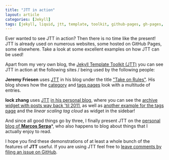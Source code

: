 ```yaml
---
title: "JTT in action"
layout: article
categories: [Jekyll]
tags: [jekyll, liquid, jtt, template, toolkit, github-pages, gh-pages, github, sites, demos]
---
```

Ever wanted to see JTT in action? Then there is no time like the present! JTT is already used on numerous websites, some hosted on GitHub Pages, some elsewhere. Take a look at some excellent examples on how JTT can be used!

Apart from my very own blog, the [Jekyll Template Toolkit (JTT)](https://github.com/NetzwergX/jekyll-template-toolkit) you can see JTT in action at the following sites / being used by the following people:


**Jeremy Friesen** uses [JTT](https://github.com/NetzwergX/jekyll-template-toolkit) in his blog under the title ["Take on Rules"](http://jeremyf.github.io/). His blog shows how the [category](http://jeremyf.github.io/category/) and [tags pages](http://jeremyf.github.io/tags/) look with a multitude of entries.


**lock zhang** uses [JTT](https://github.com/NetzwergX/jekyll-template-toolkit) [in his personal blog](http://gbyukg.github.io/), where you can see the [archive widget with posts way back 'til 2011](http://gbyukg.github.io/archive.html#2013), as well as [another example for the tags page](http://gbyukg.github.io/tags.html#jekyll) and the *linear scaling tag cloud* as widget in the sidebar!


And since all good things go by three, I finally present JTT on the [personal blog of **Marcos Serpa**](http://marcoserpa.com/)*, who also happens to blog about things that I actually enjoy to read.


I hope you find these demonstrations of at least a whole bunch of the features of **JTT** useful. If you are using JTT feel free to [leave comments by filing an issue
on GitHub](https://github.com/NetzwergX/netzwergx.github.com/issues).
